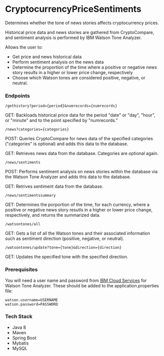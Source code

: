 # CryptocurrencyPriceSentiments
Determines whether the tone of news stories affects cryptocurrency prices.

Historical price data and news stories are gathered from CryptoCompare, and sentiment analysis is performed by IBM Watson Tone Analyzer.

Allows the user to:

* Get price and news historical data
* Perform sentiment analysis on the news data
* Determine the proportion of the time where a positive or negative news story results in a higher or lower price change, respectively
* Choose which Watson tones are considered positive, negative, or neutral.

### Endpoints

``` 
/gethistory?period={period}&numrecords={numrecords}
```
GET: Backloads historical price data for the period "date" or "day", "hour", or "minute" and to the point specified by "numrecords."

```
/news?categories={categories}
```
POST: Queries CryptoCompare for news data of the specified categories ("categories" is optional) and adds this data to the database.

GET: Retrieves news data from the database. Categories are optional again.

```
/news/sentiments
```
POST: Performs sentiment analysis on news stories within the database via the Watson Tone Analyzer and adds this data to the database.

GET: Retrives sentiment data from the database.

```
/news/sentimentssummary
```
GET: Determines the porportion of the time, for each currency,  where a positive or negative news story resutls in a higher or lower price change, respectively, and returns the summarized data.

```
/watsontones/all
```
GET: Gets a list of all the Watson tones and their associated information such as sentiment direction (positive, negative, or neutral).

```
/watsontones/update?tone={tone}&direction={direction}
```
GET: Updates the specified tone with the specified direction.

### Prerequisites
You will need a user name and password from [IBM Cloud Services](https://www.ibm.com/watson/services/tone-analyzer/) for Watson Tone Analyzer. These should be added to the application.properties file:

```
watson.username=USERNAME
watson.password=PASSWORD
```

### Tech Stack
* Java 8
* Maven
* Spring Boot
* Mybatis
* MySQL
